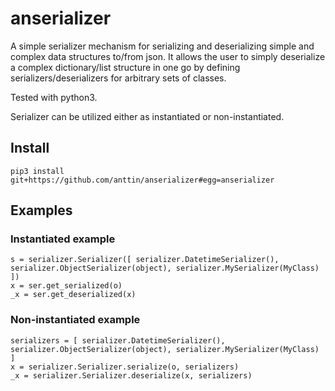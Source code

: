 # anserializer

A simple serializer mechanism for serializing and deserializing simple and complex data structures to/from json. It allows the user to simply deserialize a complex dictionary/list structure in one go by defining serializers/deserializers for arbitrary sets of classes.

Tested with python3.

Serializer can be utilized either as instantiated or non-instantiated.

## Install

`pip3 install git+https://github.com/anttin/anserializer#egg=anserializer`


## Examples

### Instantiated example
```
s = serializer.Serializer([ serializer.DatetimeSerializer(), serializer.ObjectSerializer(object), serializer.MySerializer(MyClass) ])
x = ser.get_serialized(o)
_x = ser.get_deserialized(x)
```

### Non-instantiated example
```
serializers = [ serializer.DatetimeSerializer(), serializer.ObjectSerializer(object), serializer.MySerializer(MyClass) ]
x = serializer.Serializer.serialize(o, serializers)
_x = serializer.Serializer.deserialize(x, serializers)
```
